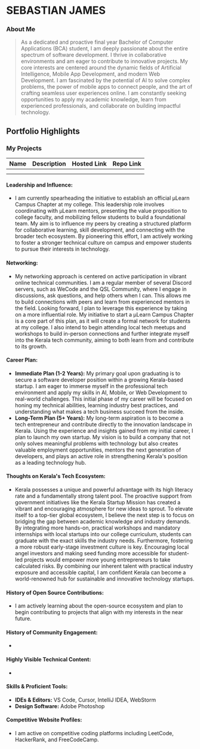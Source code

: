 # SEBASTIAN JAMES

### About Me

> As a dedicated and proactive final year Bachelor of Computer Applications (BCA) student, I am deeply passionate about the entire spectrum of software development. I thrive in collaborative environments and am eager to contribute to innovative projects. My core interests are centered around the dynamic fields of Artificial Intelligence, Mobile App Development, and modern Web Development. I am fascinated by the potential of AI to solve complex problems, the power of mobile apps to connect people, and the art of crafting seamless user experiences online. I am constantly seeking opportunities to apply my academic knowledge, learn from experienced professionals, and collaborate on building impactful technology.

## Portfolio Highlights

### My Projects

| Name                | Description                 | Hosted Link                 | Repo Link                   |
| ------------------- | --------------------------- | --------------------------- | --------------------------- |
|                     |                             |                             |                             |
|                     |                             |                             |                             |

#### Leadership and Influence:

- I am currently spearheading the initiative to establish an official µLearn Campus Chapter at my college. This leadership role involves coordinating with µLearn mentors, presenting the value proposition to college faculty, and mobilizing fellow students to build a foundational team. My aim is to influence my peers by creating a structured platform for collaborative learning, skill development, and connecting with the broader tech ecosystem. By pioneering this effort, I am actively working to foster a stronger technical culture on campus and empower students to pursue their interests in technology.

#### Networking:

- My networking approach is centered on active participation in vibrant online technical communities. I am a regular member of several Discord servers, such as WeCode and the QSL Community, where I engage in discussions, ask questions, and help others when I can. This allows me to build connections with peers and learn from experienced mentors in the field. Looking forward, I plan to leverage this experience by taking on a more influential role. My initiative to start a µLearn Campus Chapter is a core part of this plan, as it will create a formal network for students at my college. I also intend to begin attending local tech meetups and workshops to build in-person connections and further integrate myself into the Kerala tech community, aiming to both learn from and contribute to its growth.

#### Career Plan:

- **Immediate Plan (1-2 Years):** My primary goal upon graduating is to secure a software developer position within a growing Kerala-based startup. I am eager to immerse myself in the professional tech environment and apply my skills in AI, Mobile, or Web Development to real-world challenges. This initial phase of my career will be focused on honing my technical abilities, learning industry best practices, and understanding what makes a tech business succeed from the inside.
- **Long-Term Plan (5+ Years):** My long-term aspiration is to become a tech entrepreneur and contribute directly to the innovation landscape in Kerala. Using the experience and insights gained from my initial career, I plan to launch my own startup. My vision is to build a company that not only solves meaningful problems with technology but also creates valuable employment opportunities, mentors the next generation of developers, and plays an active role in strengthening Kerala's position as a leading technology hub.

#### Thoughts on Kerala's Tech Ecosystem:

- Kerala possesses a unique and powerful advantage with its high literacy rate and a fundamentally strong talent pool. The proactive support from government initiatives like the Kerala Startup Mission has created a vibrant and encouraging atmosphere for new ideas to sprout. To elevate itself to a top-tier global ecosystem, I believe the next step is to focus on bridging the gap between academic knowledge and industry demands. By integrating more hands-on, practical workshops and mandatory internships with local startups into our college curriculum, students can graduate with the exact skills the industry needs. Furthermore, fostering a more robust early-stage investment culture is key. Encouraging local angel investors and making seed funding more accessible for student-led projects would empower more young entrepreneurs to take calculated risks. By combining our inherent talent with practical industry exposure and accessible capital, I am confident Kerala can become a world-renowned hub for sustainable and innovative technology startups.

#### History of Open Source Contributions:

- I am actively learning about the open-source ecosystem and plan to begin contributing to projects that align with my interests in the near future.

#### History of Community Engagement:

- 

#### Highly Visible Technical Content:

- 

#### Skills & Proficient Tools:

-   **IDEs & Editors:** VS Code, Cursor, IntelliJ IDEA, WebStorm
-   **Design Software:** Adobe Photoshop

#### Competitive Website Profiles:

- I am active on competitive coding platforms including LeetCode, HackerRank, and FreeCodeCamp.